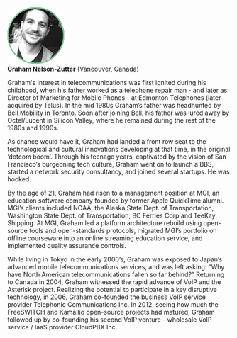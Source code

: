 <img src="/assets/images/graham.png" height="128" width="128"><br>
**Graham Nelson-Zutter**
(Vancouver, Canada)

Graham's interest in telecommunications was first ignited during his childhood, when his father worked as a telephone repair man - and later as Director of Marketing for Mobile Phones - at Edmonton Telephones (later acquired by Telus). In the mid 1980s Graham’s father was headhunted by Bell Mobility in Toronto. Soon after joining Bell, his father was lured away by Octel/Lucent in Silicon Valley, where he remained during the rest of the 1980s and 1990s.

As chance would have it, Graham had landed a front row seat to the technological and cultural innovations developing at that time, in the original ‘dotcom boom’. Through his teenage years, captivated by the vision of San Francisco’s burgeoning tech culture, Graham went on to launch a BBS, started a network security consultancy, and joined several startups. He was hooked.

By the age of 21, Graham had risen to a management position at MGI, an education software company founded by former Apple QuickTime alumni. MGI’s clients included NOAA, the Alaska State Dept. of Transportation, Washington State Dept. of Transportation, BC Ferries Corp and TeeKay Shipping. At MGI, Graham led a platform architecture rebuild using open-source tools and open-standards protocols, migrated MGI’s portfolio on offline courseware into an online streaming education service, and implemented quality assurance controls.

While living in Tokyo in the early 2000’s, Graham was exposed to Japan’s advanced mobile telecommunications services, and was left asking: “Why have North American telecommunications fallen so far behind?” Returning to Canada in 2004, Graham witnessed the rapid advance of VoIP and the Asterisk project. Realizing the potential to participate in a key disruptive technology, in 2006, Graham co-founded the business VoIP service provider Telephonic Communications Inc. In 2012, seeing how much the FreeSWITCH and Kamailio open-source projects had matured, Graham followed up by co-founding his second VoIP venture - wholesale VoIP service / IaaS provider CloudPBX Inc.

